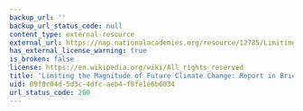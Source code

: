 ```yaml
---
backup_url: ''
backup_url_status_code: null
content_type: external-resource
external_url: https://nap.nationalacademies.org/resource/12785/Limiting_Report_Brief_final.pdf
has_external_license_warning: true
is_broken: false
license: https://en.wikipedia.org/wiki/All_rights_reserved
title: 'Limiting the Magnitude of Future Climate Change: Report in Brief'
uid: 09f0c04d-5d3c-4dfc-aeb4-f8fe1e6b6034
url_status_code: 200
---
```

